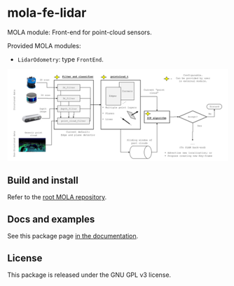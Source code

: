 # mola-fe-lidar
MOLA module: Front-end for point-cloud sensors.

Provided MOLA modules:
* `LidarOdometry`: type `FrontEnd`.

![LiDAR front-end arquitecture overview](docs/mola-fe-lidar-arquitecture.png)

## Build and install
Refer to the [root MOLA repository](https://github.com/MOLAorg/mola).

## Docs and examples
See this package page [in the documentation](https://docs.mola-slam.org/latest/modules.html).

## License
This package is released under the GNU GPL v3 license.
